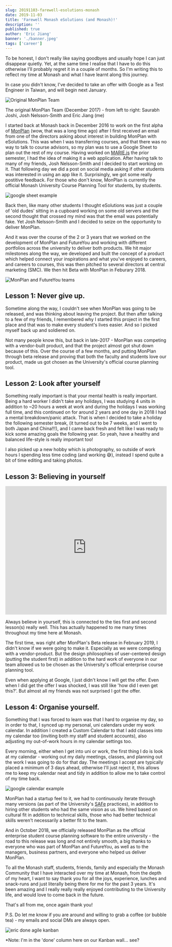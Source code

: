 ```yaml
---
slug: 20191103-farewell-esolutions-monash
date: 2019-11-03
title: 'Farewell Monash eSolutions (and Monash)!'
description: ''
published: true
author: 'Eric Jiang'
banner: './banner.jpeg'
tags: ['career']
---
```


To be honest, I don't really like saying goodbyes and usually hope I can just disappear quietly. Yet, at the same time I realise that I have to do this otherwise I'll probably regret it in a couple of months. So I'm writing this to reflect my time at Monash and what I have learnt along this journey.

In case you didn't know, I've decided to take an offer with Google as a Test Engineer in Taiwan, and will begin next January.

![Original MonPlan Team](./original-monplan-team.png)

The original MonPlan Team (December 2017) - from left to right: Saurabh Joshi, Josh Nelsson-Smith and Eric Jiang (me)

I started back at Monash back in December 2016 to work on the first alpha of [MonPlan](https://monplan.apps.monash.edu) (wow, that was a long time ago) after I first received an email from one of the directors asking about interest in building MonPlan with eSolutions. This was when I was transferring courses, and that there was no way to talk to course advisors, so my plan was to use a Google Sheet to plan out the rest of my course. Having worked on [MARIE.js](https://marie.js.org) the prior semester, I had the idea of making it a web application. After having talk to many of my friends, Josh Nelsson-Smith and I decided to start working on it. That following day we did a post on social media asking if other students was interested in using an app like it. Surprisingly, we got some really postitive feedback. For those who don't know, MonPlan is currently the official Monash University Course Planning Tool for students, by students.

![google sheet example](./google-sheet.png)

Back then, like many other students I thought eSolutions was just a couple of 'old dudes' sitting in a cupboard working on some old servers and the second thought that crossed my mind was that the email was potentially fake. Yet Josh Nelsson-Smith and I decided to seize on the opportunity to deliver MonPlan.

And it was over the course of the 2 or 3 years that we worked on the development of MonPlan and FutureYou and working with different portfolios across the university to deliver both products. We hit major milestones along the way, we developed and built the concept of a product which helped connect your inspirations and what you've enjoyed to careers, and careers to courses, this was then pitched to several directors at central marketing (SMC). We then hit Beta with MonPlan in Feburary 2018.

![MonPlan and FutureYou teams](./monplan-futureyou.png)

## Lesson 1: Never give up.

Sometime along the way, I couldn't see when MonPlan was going to be released, and was thinking about leaving the project. But then after talking to a few of my friends, I remembered why I started this project in the first place and that was to make every student's lives easier. And so I picked myself back up and soldiered on.

Not many people know this, but back in late-2017 - MonPlan was competing with a vendor-built product, and that the project almost got shut down because of this. Over the course of a few months, and putting MonPlan through beta release and proving that both the faculty and students love our product, made us got chosen as the University's official course planning tool.

## Lesson 2: Look after yourself

Something really important is that your mental health is really important. Being a hard worker I didn't take any holidays, I was studying 4 units in addition to ~20 hours a week at work and during the holidays I was working full time, and this continued on for around 2 years and one day in 2018 I had a mental breakdown/panic attack. That is when I decided to take a holiday the following semester break, (it turned out to be 7 weeks, and I went to both Japan and China!!!), and I came back fresh and felt like I was ready to kick some amazing goals the following year. So yeah, have a healthy and balanced life-style is really important too!

I also picked up a new hobby which is photography, so outside of work hours I spending less time coding (and working 😅), instead I spend quite a bit of time editing and taking photos.

## Lesson 3: Believing in yourself

<iframe width="100%" height="400" src="https://www.youtube-nocookie.com/embed/b60xOKjrmPE?rel=0" frameBorder="0" allow="accelerometer; encrypted-media; gyroscope; picture-in-picture" allowFullScreen></iframe>

Always believe in yourself, this is connected to the ties first and second lesson(s) really well. This has actually happened to me many times throughout my time here at Monash.

The first time, was right after MonPlan's Beta release in February 2019, I didn't know if we were going to make it. Especially as we were competing with a vendor-product. But the design philosophies of user-centered design (putting the student first) in addition to the hard work of everyone in our team allowed us to be chosen as the University's official enterprise course planning tool.

Even when applying at Google, I just didn't know I will get the offer. Even when I did get the offer I was shocked, I was still like 'how did I even get this?'. But almost all my friends was not surprised I got the offer.

## Lesson 4: Organise yourself.

Something that I was forced to learn was that I hard to organise my day, so in order to that, I synced up my personal, uni calendars under my work calendar. In addition I created a Custom Calendar to that I add classes into my calendar too (inviting both my staff and student accounts), also adjusting my out-of-work hours in my calendar settings too.

Every morning, either when I get into uni or work, the first thing I do is look at my calendar - working out my daily meetings, classes, and planning out the work I was going to do for that day. The meetings I accept are typically placed a minimum of 3 days ahead, otherwise I'll just reject it, this allows me to keep my calendar neat and tidy in addition to allow me to take control of my time back.

![google calendar example](./google-calendar.png)

MonPlan had a startup feel to it, we had to continuously iterate through many versions (as part of the University's [SAFe](http://scaledagileframework.com/#) practices), in addition to hiring other students who had the same vision as us. We hired based on cultural fit in addition to technical skills, those who had better technical skills weren't necessarily a better fit to the team.

And in October 2018, we officially released MonPlan as the official enterprise student course planning software to the entire university - the road to this release was long and not entirely smooth, a big thanks to everyone who was part of MonPlan and FutureYou, as well as to the managers, business partners, and everyone who helped us deliver MonPlan.

To all the Monash staff, students, friends, family and especially the Monash Community that I have interacted over my time at Monash, from the depth of my heart, I want to say thank you for all the joys, experience, lunches and snack-runs and just literally being there for me for the past 3 years. It's been amazing and I really really really enjoyed contributing to the University life, and would love to come back in the future.

That's all from me, once again thank you!

P.S. Do let me know if you are around and willing to grab a coffee (or bubble tea) - my emails and social DMs are always open.

![eric done agile kanban](eric-done-column-kanban.jpeg)


\*Note: I'm in the 'done' column here on our Kanban wall... see?